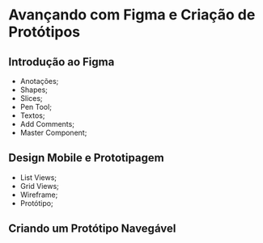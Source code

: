 # Avançando com Figma e Criação de Protótipos

## Introdução ao Figma

- Anotações;
- Shapes;
- Slices;
- Pen Tool;
- Textos;
- Add Comments;
- Master Component;

## Design Mobile e Prototipagem

- List Views;
- Grid Views;
- Wireframe;
- Protótipo;

## Criando um Protótipo Navegável
